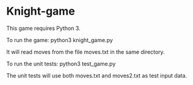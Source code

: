 # Knight-game
This game requires Python 3.

To run the game: 
python3 knight_game.py

It will read moves from the file moves.txt in the same directory.

To run the unit tests:
python3 test_game.py

The unit tests will use both moves.txt and moves2.txt as test input data.
